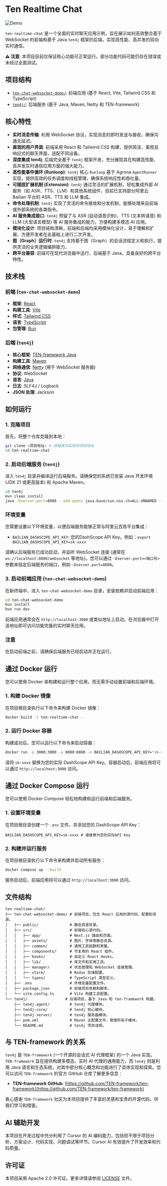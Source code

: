 # Ten Realtime Chat
![Demo](demo.png)

`ten-realtime-chat` 是一个全面的实时聊天应用示例，旨在展示如何高效整合基于 WebSocket 的前端和基于 Java `ten4j` 框架的后端，实现高性能、高并发的双向实时通信。

**⚠️ 注意**: 本项目目前仅保证核心功能可正常运行。部分功能代码可能仍存在错误或未经过全面测试。

## 项目结构

- [`ten-chat-websocket-demo/`](https://github.com/hanger-source/ten-chat-websocket-demo): 前端应用 (基于 React, Vite, Tailwind CSS 和 TypeScript)
- [`ten4j/`](https://github.com/hanger-source/ten4j): 后端服务 (基于 Java, Maven, Netty 和 TEN-framework)

## 核心特性

- **实时消息传输**: 利用 WebSocket 协议，实现消息的即时发送与接收，确保沟通无延迟。
- **直观的用户界面**: 前端采用 React 和 Tailwind CSS 构建，提供简洁、美观且响应式的聊天界面，适配不同设备。
- **深度集成 ten4j**: 后端完全基于 `ten4j` 框架开发，充分展现其在构建高性能、高并发实时通信应用方面的强大能力。
- **高性能事件循环 (Runloop)**: `ten4j` 核心 `Runloop` 基于 Agrona `AgentRunner` 实现，提供高效的任务调度和线程管理，确保系统响应性和吞吐量。
- **可插拔扩展机制 (Extension)**: `ten4j` 通过灵活的扩展机制，轻松集成外部 AI 服务（如 ASR、TTS、LLM）和其他系统组件，目前已支持部分阿里云 Bailian 平台的 ASR、TTS 和 LLM 集成。
- **命令处理机制**: `ten4j` 实现了灵活的命令接收和分发机制，能够处理来自前端或外部系统的各类指令。
- **AI 服务集成接口**: `ten4j` 预留了与 ASR (自动语音识别)、TTS (文本转语音) 和 LLM (大型语言模型) 等 AI 服务集成的能力，方便构建多模态 AI 应用。
- **模块化设计**: 项目结构清晰，前端和后端均采用模块化设计，易于理解和扩展，方便开发者在此基础上进行二次开发。
- **图（Graph）运行时**: `ten4j` 支持基于图（Graph）的会话流程定义和执行，提供灵活的业务逻辑编排能力。
- **跨平台兼容**: 前端可在现代浏览器中运行，后端基于 Java，具备良好的跨平台特性。

## 技术栈

### 前端 (`ten-chat-websocket-demo`)

- **框架**: [React](https://react.dev/)
- **构建工具**: [Vite](https://vitejs.dev/)
- **样式**: [Tailwind CSS](https://tailwindcss.com/)
- **语言**: [TypeScript](https://www.typescriptlang.org/)
- **包管理**: [Bun](https://bun.sh/)

### 后端 (`ten4j`)

- **核心框架**: [TEN-framework Java](https://github.com/hanger-source/ten4j)
- **构建工具**: [Maven](https://maven.apache.org/)
- **网络通信**: [Netty](https://netty.io/) (用于 WebSocket 服务器)
- **协议**: WebSocket
- **语言**: [Java](https://www.java.com/)
- **日志**: SLF4J / Logback
- **JSON 处理**: Jackson

## 如何运行

### 1. 克隆项目

首先，将整个仓库克隆到本地：

```bash
git clone <项目地址> # 请替换为实际的项目地址
cd ten-realtime-chat
```

### 2. 启动后端服务 (`ten4j`)

进入 `ten4j` 目录并编译运行后端服务。请确保您的系统已安装 Java 开发环境 (JDK 21 或更高版本) 和 Apache Maven。

```bash
cd ten4j
mvn clean install
java -Dserver.port=8080 --add-opens java.base/sun.nio.ch=ALL-UNNAMED --add-opens java.base/jdk.internal.misc=ALL-UNNAMED --add-opens java.base/java.util=ALL-UNNAMED -jar ten4j-server/target/ten4j-server-1.0-SNAPSHOT.jar
```

### 环境变量

您需要设置以下环境变量，以便后端服务能够正常与阿里云百炼平台集成：

- `BAILIAN_DASHSCOPE_API_KEY`: 您的DashScope API Key。例如：`export BAILIAN_DASHSCOPE_API_KEY=sk-xxxx`

请确认后端服务已成功启动，并监听 WebSocket 连接 (通常在 `ws://localhost:8080/websocket` 等地址)。您可以通过 `-Dserver.port=<端口号>` 参数来指定后端服务的端口，例如 `-Dserver.port=8080`。

### 3. 启动前端应用 (`ten-chat-websocket-demo`)

在新终端中，进入 `ten-chat-websocket-demo` 目录，安装依赖并启动前端应用：

```bash
cd ten-chat-websocket-demo
bun install
bun run dev
```

前端应用通常会在 `http://localhost:3000` 或类似地址上启动。在浏览器中打开该地址即可访问功能完备的实时聊天应用。

### 注意

在启动前端之前，请确保后端服务已经启动并正在运行。

## 通过 Docker 运行

您可以使用 Docker 来构建和运行整个应用，而无需手动设置前端和后端环境。

### 1. 构建 Docker 镜像

在项目根目录执行以下命令来构建 Docker 镜像：

```bash
docker build -t ten-realtime-chat .
```

### 2. 运行 Docker 容器

构建成功后，您可以运行以下命令来启动容器：

```bash
docker run -p 3000:3000 -p 8080:8080 -e BAILIAN_DASHSCOPE_API_KEY="sk-xxxx" ten-realtime-chat
```

请将 `sk-xxxx` 替换为您的实际 DashScope API Key。容器启动后，前端应用将可以通过 `http://localhost:3000` 访问。

## 通过 Docker Compose 运行

您可以使用 Docker Compose 轻松地构建和运行前端和后端服务。

### 1. 设置环境变量

在项目根目录创建一个 `.env` 文件，并添加您的 DashScope API Key：

```
BAILIAN_DASHSCOPE_API_KEY=sk-xxxx # 请替换为您的实际API Key
```

### 2. 构建并运行服务

在项目根目录执行以下命令来构建并启动所有服务：

```bash
docker compose up --build
```

服务启动后，前端应用将可以通过 `http://localhost:3000` 访问。

## 文件结构

```
ten-realtime-chat/
├── ten-chat-websocket-demo/ # 前端项目，包含 React 应用的源代码、配置和资源。
│   ├── public/              # 静态资源目录。
│   ├── src/                 # 前端核心源代码。
│   │   ├── app/             # Next.js 路由和页面。
│   │   ├── assets/          # 图片、字体等静态资源。
│   │   ├── common/          # 通用工具函数和常量。
│   │   ├── components/      # 可复用的 React 组件。
│   │   ├── hooks/           # 自定义 React Hooks。
│   │   ├── lib/             # 库文件和实用工具。
│   │   ├── manager/         # 状态管理和 WebSocket 连接管理。
│   │   ├── store/           # Redux 存储配置。
│   │   └── types/           # TypeScript 类型定义。
│   ├── .env                 # 环境变量配置文件。
│   ├── package.json         # 前端项目依赖和脚本。
│   └── vite.config.ts       # Vite 构建工具配置。
└── ten4j/                 # 后端项目，基于 Java 和 ten-framework 构建。
    ├── ten4j-agent/         # ten4j 代理模块。
    ├── ten4j-core/          # ten4j 核心模块。
    ├── ten4j-server/        # ten4j 服务器模块。
    ├── pom.xml              # Maven 主配置文件，管理所有子模块。
    └── README.md            # ten4j 项目说明。
```

## 与 TEN-framework 的关系

`ten4j` 是 `TEN-framework` (一个开源的会话式 AI 代理框架) 的一个 Java 实现。`TEN-framework` 旨在提供构建多模态、实时 AI 代理的通用能力，而 `ten4j` 则是利用 Java 语言和生态系统，对其中部分核心概念和功能进行了具体实现和探索。您可以访问 `TEN-framework` 的官方 GitHub 仓库了解更多信息：

- **TEN-framework GitHub**: [https://github.com/TEN-framework/ten-framework](https://github.com/TEN-framework/ten-framework)

衷心感谢 `TEN-framework` 社区为本项目提供了丰富的灵感和宝贵的开源代码，供我们学习和借鉴。

## AI 辅助开发

本项目在开发过程中充分利用了 Cursor 的 AI 编码能力，包括但不限于项目分析、方案设计、代码实现、问题调试等环节。Cursor AI 有效提升了开发效率和代码质量。

## 许可证

本项目采用 Apache 2.0 许可证。更多详情请参阅 [LICENSE](LICENSE) 文件。
